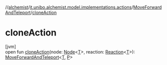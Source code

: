 //[alchemist](../../../index.md)/[it.unibo.alchemist.model.implementations.actions](../index.md)/[MoveForwardAndTeleport](index.md)/[cloneAction](clone-action.md)

# cloneAction

[jvm]\
open fun [cloneAction](clone-action.md)(node: [Node](../../it.unibo.alchemist.model.interfaces/-node/index.md)<[T](../../it.unibo.alchemist/-supported-incarnations/get.md)>, reaction: [Reaction](../../it.unibo.alchemist.model.interfaces/-reaction/index.md)<[T](../../it.unibo.alchemist/-supported-incarnations/get.md)>): [MoveForwardAndTeleport](index.md)<[T](../../it.unibo.alchemist/-supported-incarnations/get.md), [P](../../it.unibo.alchemist/-supported-incarnations/get.md)>
